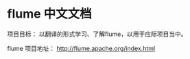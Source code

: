 flume 中文文档
=================
项目目标：
  以翻译的形式学习、了解flume，以用于应际项目当中。


flume 项目地址：
  http://flume.apache.org/index.html
  
